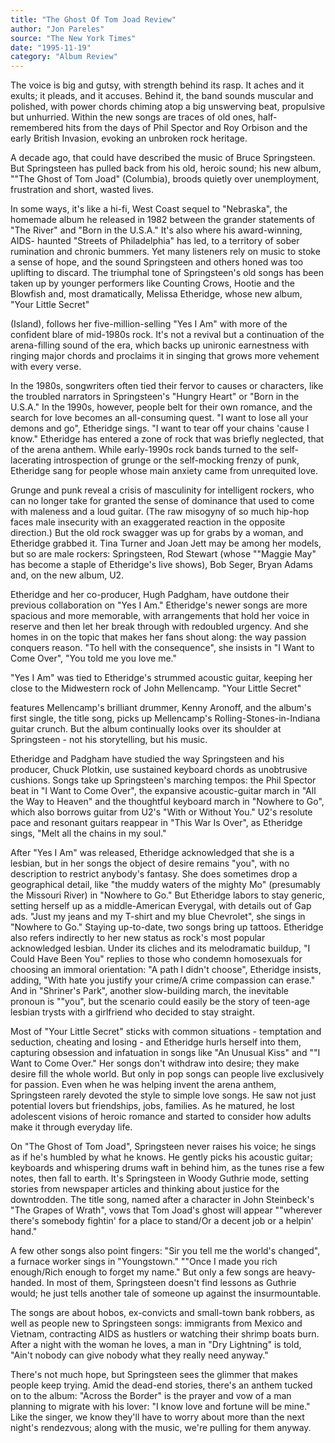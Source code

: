 ```yaml
---
title: "The Ghost Of Tom Joad Review"
author: "Jon Pareles"
source: "The New York Times"
date: "1995-11-19"
category: "Album Review"
---
```


The voice is big and gutsy, with strength behind its rasp. It aches and it exults; it pleads, and it accuses. Behind it, the band sounds muscular and polished, with power chords chiming atop a big unswerving beat, propulsive but unhurried. Within the new songs are traces of old ones, half-remembered hits from the days of Phil Spector and Roy Orbison and the early British Invasion, evoking an unbroken rock heritage.

A decade ago, that could have described the music of Bruce Springsteen. But Springsteen has pulled back from his old, heroic sound; his new album, ""The Ghost of Tom Joad" (Columbia), broods quietly over unemployment, frustration and short, wasted lives.

In some ways, it's like a hi-fi, West Coast sequel to "Nebraska", the homemade album he released in 1982 between the grander statements of "The River" and "Born in the U.S.A." It's also where his award-winning, AIDS- haunted "Streets of Philadelphia" has led, to a territory of sober rumination and chronic bummers. Yet many listeners rely on music to stoke a sense of hope, and the sound Springsteen and others honed was too uplifting to discard. The triumphal tone of Springsteen's old songs has been taken up by younger performers like Counting Crows, Hootie and the Blowfish and, most dramatically, Melissa Etheridge, whose new album, "Your Little Secret"

(Island), follows her five-million-selling "Yes I Am" with more of the confident blare of mid-1980s rock. It's not a revival but a continuation of the arena-filling sound of the era, which backs up unironic earnestness with ringing major chords and proclaims it in singing that grows more vehement with every verse.

In the 1980s, songwriters often tied their fervor to causes or characters, like the troubled narrators in Springsteen's "Hungry Heart" or "Born in the U.S.A." In the 1990s, however, people belt for their own romance, and the search for love becomes an all-consuming quest. "I want to lose all your demons and go", Etheridge sings. "I want to tear off your chains 'cause I know." Etheridge has entered a zone of rock that was briefly neglected, that of the arena anthem. While early-1990s rock bands turned to the self- lacerating introspection of grunge or the self-mocking frenzy of punk, Etheridge sang for people whose main anxiety came from unrequited love.

Grunge and punk reveal a crisis of masculinity for intelligent rockers, who can no longer take for granted the sense of dominance that used to come with maleness and a loud guitar. (The raw misogyny of so much hip-hop faces male insecurity with an exaggerated reaction in the opposite direction.) But the old rock swagger was up for grabs by a woman, and Etheridge grabbed it. Tina Turner and Joan Jett may be among her models, but so are male rockers: Springsteen, Rod Stewart (whose ""Maggie May" has become a staple of Etheridge's live shows), Bob Seger, Bryan Adams and, on the new album, U2.

Etheridge and her co-producer, Hugh Padgham, have outdone their previous collaboration on "Yes I Am." Etheridge's newer songs are more spacious and more memorable, with arrangements that hold her voice in reserve and then let her break through with redoubled urgency. And she homes in on the topic that makes her fans shout along: the way passion conquers reason. "To hell with the consequence", she insists in "I Want to Come Over", "You told me you love me."

"Yes I Am" was tied to Etheridge's strummed acoustic guitar, keeping her close to the Midwestern rock of John Mellencamp. "Your Little Secret"

features Mellencamp's brilliant drummer, Kenny Aronoff, and the album's first single, the title song, picks up Mellencamp's Rolling-Stones-in-Indiana guitar crunch. But the album continually looks over its shoulder at Springsteen - not his storytelling, but his music.

Etheridge and Padgham have studied the way Springsteen and his producer, Chuck Plotkin, use sustained keyboard chords as unobtrusive cushions. Songs take up Springsteen's marching tempos: the Phil Spector beat in "I Want to Come Over", the expansive acoustic-guitar march in "All the Way to Heaven" and the thoughtful keyboard march in "Nowhere to Go", which also borrows guitar from U2's "With or Without You." U2's resolute pace and resonant guitars reappear in "This War Is Over", as Etheridge sings, "Melt all the chains in my soul."

After "Yes I Am" was released, Etheridge acknowledged that she is a lesbian, but in her songs the object of desire remains "you", with no description to restrict anybody's fantasy. She does sometimes drop a geographical detail, like "the muddy waters of the mighty Mo" (presumably the Missouri River) in "Nowhere to Go." But Etheridge labors to stay generic, setting herself up as a middle-American Everygal, with details out of Gap ads. "Just my jeans and my T-shirt and my blue Chevrolet", she sings in "Nowhere to Go." Staying up-to-date, two songs bring up tattoos. Etheridge also refers indirectly to her new status as rock's most popular acknowledged lesbian. Under its cliches and its melodramatic buildup, "I Could Have Been You" replies to those who condemn homosexuals for choosing an immoral orientation: "A path I didn't choose", Etheridge insists, adding, "With hate you justify your crime/A crime compassion can erase." And in "Shriner's Park", another slow-building march, the inevitable pronoun is ""you", but the scenario could easily be the story of teen-age lesbian trysts with a girlfriend who decided to stay straight.

Most of "Your Little Secret" sticks with common situations - temptation and seduction, cheating and losing - and Etheridge hurls herself into them, capturing obsession and infatuation in songs like "An Unusual Kiss" and ""I Want to Come Over." Her songs don't withdraw into desire; they make desire fill the whole world. But only in pop songs can people live exclusively for passion. Even when he was helping invent the arena anthem, Springsteen rarely devoted the style to simple love songs. He saw not just potential lovers but friendships, jobs, families. As he matured, he lost adolescent visions of heroic romance and started to consider how adults make it through everyday life.

On "The Ghost of Tom Joad", Springsteen never raises his voice; he sings as if he's humbled by what he knows. He gently picks his acoustic guitar; keyboards and whispering drums waft in behind him, as the tunes rise a few notes, then fall to earth. It's Springsteen in Woody Guthrie mode, setting stories from newspaper articles and thinking about justice for the downtrodden. The title song, named after a character in John Steinbeck's "The Grapes of Wrath", vows that Tom Joad's ghost will appear ""wherever there's somebody fightin' for a place to stand/Or a decent job or a helpin' hand."

A few other songs also point fingers: "Sir you tell me the world's changed", a furnace worker sings in "Youngstown." ""Once I made you rich enough/Rich enough to forget my name." But only a few songs are heavy-handed. In most of them, Springsteen doesn't find lessons as Guthrie would; he just tells another tale of someone up against the insurmountable.

The songs are about hobos, ex-convicts and small-town bank robbers, as well as people new to Springsteen songs: immigrants from Mexico and Vietnam, contracting AIDS as hustlers or watching their shrimp boats burn. After a night with the woman he loves, a man in "Dry Lightning" is told, "Ain't nobody can give nobody what they really need anyway."

There's not much hope, but Springsteen sees the glimmer that makes people keep trying. Amid the dead-end stories, there's an anthem tucked on to the album: "Across the Border" is the prayer and vow of a man planning to migrate with his lover: "I know love and fortune will be mine." Like the singer, we know they'll have to worry about more than the next night's rendezvous; along with the music, we're pulling for them anyway.
